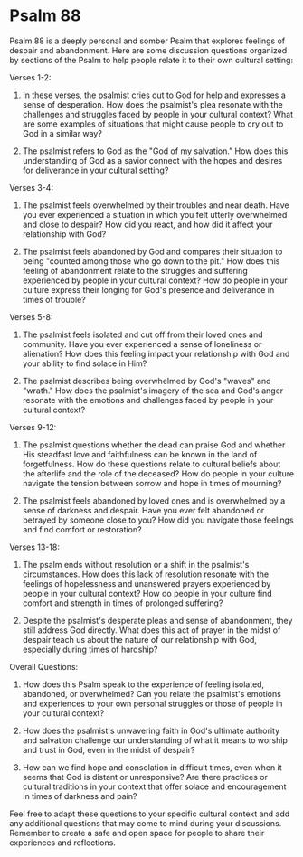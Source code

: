 # Psalm 88

Psalm 88 is a deeply personal and somber Psalm that explores feelings of despair and abandonment. Here are some discussion questions organized by sections of the Psalm to help people relate it to their own cultural setting:

Verses 1-2:

1. In these verses, the psalmist cries out to God for help and expresses a sense of desperation. How does the psalmist's plea resonate with the challenges and struggles faced by people in your cultural context? What are some examples of situations that might cause people to cry out to God in a similar way?

2. The psalmist refers to God as the "God of my salvation." How does this understanding of God as a savior connect with the hopes and desires for deliverance in your cultural setting?

Verses 3-4:

1. The psalmist feels overwhelmed by their troubles and near death. Have you ever experienced a situation in which you felt utterly overwhelmed and close to despair? How did you react, and how did it affect your relationship with God?

2. The psalmist feels abandoned by God and compares their situation to being "counted among those who go down to the pit." How does this feeling of abandonment relate to the struggles and suffering experienced by people in your cultural context? How do people in your culture express their longing for God's presence and deliverance in times of trouble?

Verses 5-8:

1. The psalmist feels isolated and cut off from their loved ones and community. Have you ever experienced a sense of loneliness or alienation? How does this feeling impact your relationship with God and your ability to find solace in Him?

2. The psalmist describes being overwhelmed by God's "waves" and "wrath." How does the psalmist's imagery of the sea and God's anger resonate with the emotions and challenges faced by people in your cultural context?

Verses 9-12:

1. The psalmist questions whether the dead can praise God and whether His steadfast love and faithfulness can be known in the land of forgetfulness. How do these questions relate to cultural beliefs about the afterlife and the role of the deceased? How do people in your culture navigate the tension between sorrow and hope in times of mourning?

2. The psalmist feels abandoned by loved ones and is overwhelmed by a sense of darkness and despair. Have you ever felt abandoned or betrayed by someone close to you? How did you navigate those feelings and find comfort or restoration?

Verses 13-18:

1. The psalm ends without resolution or a shift in the psalmist's circumstances. How does this lack of resolution resonate with the feelings of hopelessness and unanswered prayers experienced by people in your cultural context? How do people in your culture find comfort and strength in times of prolonged suffering?

2. Despite the psalmist's desperate pleas and sense of abandonment, they still address God directly. What does this act of prayer in the midst of despair teach us about the nature of our relationship with God, especially during times of hardship?

Overall Questions:

1. How does this Psalm speak to the experience of feeling isolated, abandoned, or overwhelmed? Can you relate the psalmist's emotions and experiences to your own personal struggles or those of people in your cultural context?

2. How does the psalmist's unwavering faith in God's ultimate authority and salvation challenge our understanding of what it means to worship and trust in God, even in the midst of despair?

3. How can we find hope and consolation in difficult times, even when it seems that God is distant or unresponsive? Are there practices or cultural traditions in your context that offer solace and encouragement in times of darkness and pain?

Feel free to adapt these questions to your specific cultural context and add any additional questions that may come to mind during your discussions. Remember to create a safe and open space for people to share their experiences and reflections.